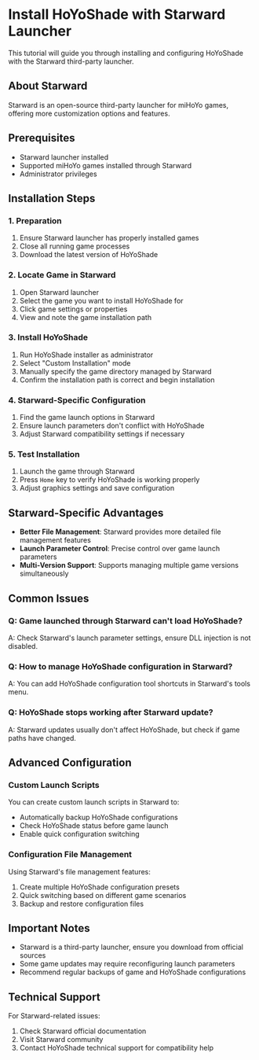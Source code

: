 # Install HoYoShade with Starward Launcher

This tutorial will guide you through installing and configuring HoYoShade with the Starward third-party launcher.

## About Starward

Starward is an open-source third-party launcher for miHoYo games, offering more customization options and features.

## Prerequisites

- Starward launcher installed
- Supported miHoYo games installed through Starward
- Administrator privileges

## Installation Steps

### 1. Preparation

1. Ensure Starward launcher has properly installed games
2. Close all running game processes
3. Download the latest version of HoYoShade

### 2. Locate Game in Starward

1. Open Starward launcher
2. Select the game you want to install HoYoShade for
3. Click game settings or properties
4. View and note the game installation path

### 3. Install HoYoShade

1. Run HoYoShade installer as administrator
2. Select "Custom Installation" mode
3. Manually specify the game directory managed by Starward
4. Confirm the installation path is correct and begin installation

### 4. Starward-Specific Configuration

1. Find the game launch options in Starward
2. Ensure launch parameters don't conflict with HoYoShade
3. Adjust Starward compatibility settings if necessary

### 5. Test Installation

1. Launch the game through Starward
2. Press `Home` key to verify HoYoShade is working properly
3. Adjust graphics settings and save configuration

## Starward-Specific Advantages

- **Better File Management**: Starward provides more detailed file management features
- **Launch Parameter Control**: Precise control over game launch parameters
- **Multi-Version Support**: Supports managing multiple game versions simultaneously

## Common Issues

### Q: Game launched through Starward can't load HoYoShade?
A: Check Starward's launch parameter settings, ensure DLL injection is not disabled.

### Q: How to manage HoYoShade configuration in Starward?
A: You can add HoYoShade configuration tool shortcuts in Starward's tools menu.

### Q: HoYoShade stops working after Starward update?
A: Starward updates usually don't affect HoYoShade, but check if game paths have changed.

## Advanced Configuration

### Custom Launch Scripts

You can create custom launch scripts in Starward to:
- Automatically backup HoYoShade configurations
- Check HoYoShade status before game launch
- Enable quick configuration switching

### Configuration File Management

Using Starward's file management features:
1. Create multiple HoYoShade configuration presets
2. Quick switching based on different game scenarios
3. Backup and restore configuration files

## Important Notes

- Starward is a third-party launcher, ensure you download from official sources
- Some game updates may require reconfiguring launch parameters
- Recommend regular backups of game and HoYoShade configurations

## Technical Support

For Starward-related issues:
1. Check Starward official documentation
2. Visit Starward community
3. Contact HoYoShade technical support for compatibility help